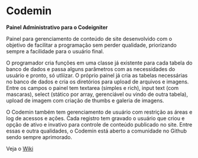 # Codemin
**Painel Administrativo para o Codeigniter**

Painel para gerenciamento de conteúdo de site desenvolvido com o objetivo de facilitar a programação sem perder qualidade, priorizando sempre a facilidade para o usuário final.

O programador cria funções em uma classe já existente para cada tabela do banco de dados e passa alguns parâmetros com as necessidades do usuário e pronto, só utliizar. O próprio painel já cria as tabelas necessárias no banco de dados e cria os diretórios para upload de arquivos e imagens.
Entre os campos o painel tem textarea (simples e rich), input text (com mascaras), select (stático por array, gerenciável ou vindo de outra tabela), upload de imagem com criação de thumbs e galeria de imagens.

O Codemin também tem gerenciamento de usuário com restrição as áreas e log de acessos e ações. Cada registro tem gravado o usuário que criou e opção de ativo e invativo para controle de conteúdo publicado no site.
Entre essas e outra qualidades, o Codemin está aberto a comunidade no Github sendo sempre aprimorado.

Veja o [Wiki](https://github.com/wwwbruno/codeigniter-codemin/wiki)